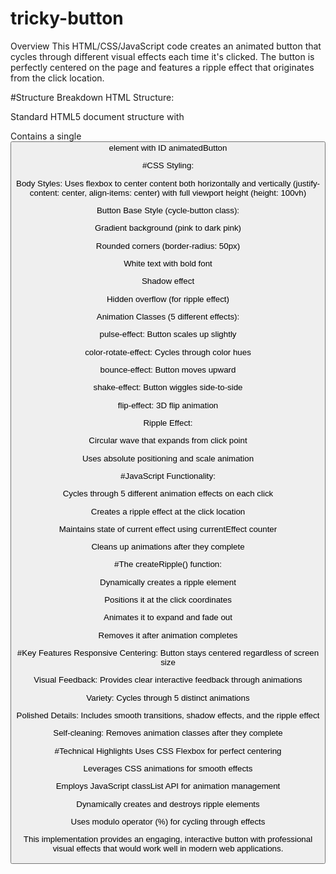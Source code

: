 # tricky-button
Overview
This HTML/CSS/JavaScript code creates an animated button that cycles through different visual effects each time it's clicked. The button is perfectly centered on the page and features a ripple effect that originates from the click location.

#Structure Breakdown
HTML Structure:

Standard HTML5 document structure with <!DOCTYPE html>

Contains a single <button> element with ID animatedButton

#CSS Styling:

Body Styles: Uses flexbox to center content both horizontally and vertically (justify-content: center, align-items: center) with full viewport height (height: 100vh)

Button Base Style (cycle-button class):

Gradient background (pink to dark pink)

Rounded corners (border-radius: 50px)

White text with bold font

Shadow effect

Hidden overflow (for ripple effect)

Animation Classes (5 different effects):

pulse-effect: Button scales up slightly

color-rotate-effect: Cycles through color hues

bounce-effect: Button moves upward

shake-effect: Button wiggles side-to-side

flip-effect: 3D flip animation

Ripple Effect:

Circular wave that expands from click point

Uses absolute positioning and scale animation

#JavaScript Functionality:

Cycles through 5 different animation effects on each click

Creates a ripple effect at the click location

Maintains state of current effect using currentEffect counter

Cleans up animations after they complete

#The createRipple() function:

Dynamically creates a ripple element

Positions it at the click coordinates

Animates it to expand and fade out

Removes it after animation completes

#Key Features
Responsive Centering: Button stays centered regardless of screen size

Visual Feedback: Provides clear interactive feedback through animations

Variety: Cycles through 5 distinct animations

Polished Details: Includes smooth transitions, shadow effects, and the ripple effect

Self-cleaning: Removes animation classes after they complete

#Technical Highlights
Uses CSS Flexbox for perfect centering

Leverages CSS animations for smooth effects

Employs JavaScript classList API for animation management

Dynamically creates and destroys ripple elements

Uses modulo operator (%) for cycling through effects

This implementation provides an engaging, interactive button with professional visual effects that would work well in modern web applications.

